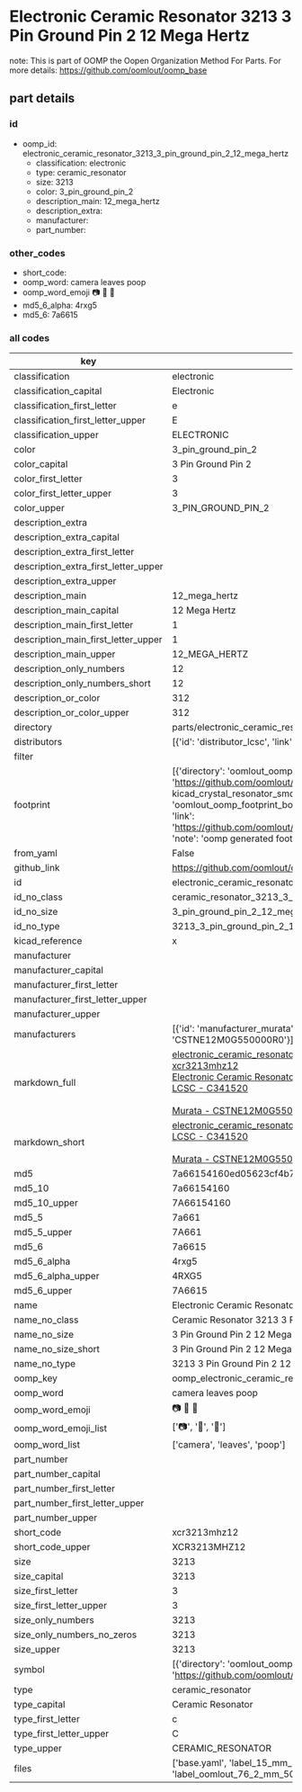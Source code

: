 # Electronic Ceramic Resonator 3213 3 Pin Ground Pin 2 12 Mega Hertz  

note: This is part of OOMP the Oopen Organization Method For Parts. For more details: https://github.com/oomlout/oomp_base

##  part details





### id
* oomp_id: electronic_ceramic_resonator_3213_3_pin_ground_pin_2_12_mega_hertz
  * classification: electronic
  * type: ceramic_resonator
  * size: 3213
  * color: 3_pin_ground_pin_2
  * description_main: 12_mega_hertz
  * description_extra: 
  * manufacturer: 
  * part_number: 

### other_codes
* short_code: 
* oomp_word: camera leaves poop
* oomp_word_emoji :camera: :leaves: :poop:
* md5_6_alpha: 4rxg5
* md5_6: 7a6615

### all codes 
| key | value |  
| --- | --- |  
| classification | electronic |  
| classification_capital | Electronic |  
| classification_first_letter | e |  
| classification_first_letter_upper | E |  
| classification_upper | ELECTRONIC |  
| color | 3_pin_ground_pin_2 |  
| color_capital | 3 Pin Ground Pin 2 |  
| color_first_letter | 3 |  
| color_first_letter_upper | 3 |  
| color_upper | 3_PIN_GROUND_PIN_2 |  
| description_extra |  |  
| description_extra_capital |  |  
| description_extra_first_letter |  |  
| description_extra_first_letter_upper |  |  
| description_extra_upper |  |  
| description_main | 12_mega_hertz |  
| description_main_capital | 12 Mega Hertz |  
| description_main_first_letter | 1 |  
| description_main_first_letter_upper | 1 |  
| description_main_upper | 12_MEGA_HERTZ |  
| description_only_numbers | 12 |  
| description_only_numbers_short | 12 |  
| description_or_color | 312 |  
| description_or_color_upper | 312 |  
| directory | parts/electronic_ceramic_resonator_3213_3_pin_ground_pin_2_12_mega_hertz |  
| distributors | [{'id': 'distributor_lcsc', 'link': 'https://lcsc.com/product-detail/C341520.html', 'name': 'LCSC', 'part_number': 'C341520'}] |  
| filter |  |  
| footprint | [{'directory': 'oomlout_oomp_footprint_bot/footprints/kicad_crystal_resonator_smd_murata_cstxexxv_3pin_3_0x1_1mm//working/working.kicad_mod', 'index': 0, 'link': 'https://github.com/oomlout/oomlout_oomp_footprint_bot/tree/main/foootprntss/kicad_crystal_resonator_smd_murata_cstxexxv_3pin_3_0x1_1mm', 'note': 'source footprint kicad_crystal_resonator_smd_murata_cstxexxv_3pin_3_0x1_1mm', 'oomp_key': 'oomp_kicad_crystal_resonator_smd_murata_cstxexxv_3pin_3_0x1_1mm'}, {'directory': 'oomlout_oomp_footprint_bot/footprints/oomlout_oomlout_oomp_part_footprints_xcr3213mhz12_electronic_ceramic_resonator_3213_3_pin_ground_pin_2_12_mega_hertz//working/working.kicad_mod', 'index': 1, 'link': 'https://github.com/oomlout/oomlout_oomp_footprint_bot/tree/main/foootprntss/oomlout_oomlout_oomp_part_footprints_xcr3213mhz12_electronic_ceramic_resonator_3213_3_pin_ground_pin_2_12_mega_hertz', 'note': 'oomp generated footprint', 'oomp_key': 'oomp_oomlout_oomlout_oomp_part_footprints_xcr3213mhz12_electronic_ceramic_resonator_3213_3_pin_ground_pin_2_12_mega_hertz'}] |  
| from_yaml | False |  
| github_link | https://github.com/oomlout/oomlout_oomp_part_src/tree/main/parts/electronic_ceramic_resonator_3213_3_pin_ground_pin_2_12_mega_hertz/working |  
| id | electronic_ceramic_resonator_3213_3_pin_ground_pin_2_12_mega_hertz |  
| id_no_class | ceramic_resonator_3213_3_pin_ground_pin_2_12_mega_hertz |  
| id_no_size | 3_pin_ground_pin_2_12_mega_hertz |  
| id_no_type | 3213_3_pin_ground_pin_2_12_mega_hertz |  
| kicad_reference | x |  
| manufacturer |  |  
| manufacturer_capital |  |  
| manufacturer_first_letter |  |  
| manufacturer_first_letter_upper |  |  
| manufacturer_upper |  |  
| manufacturers | [{'id': 'manufacturer_murata', 'link': 'https://www.murata.com/en-eu/products/productdetail?cate=cgsubResonators&partno=CSTNE12M0G550000R0', 'name': 'Murata', 'part_number': 'CSTNE12M0G550000R0'}] |  
| markdown_full | [electronic_ceramic_resonator_3213_3_pin_ground_pin_2_12_mega_hertz](https://github.com/oomlout/oomlout_oomp_part_src/tree/main/parts/electronic_ceramic_resonator_3213_3_pin_ground_pin_2_12_mega_hertz/working)<br>[xcr3213mhz12](https://github.com/oomlout/oomlout_oomp_part_src/tree/main/parts/electronic_ceramic_resonator_3213_3_pin_ground_pin_2_12_mega_hertz/working)<br>[Electronic Ceramic Resonator 3213 3 Pin Ground Pin 2 12 Mega Hertz](https://github.com/oomlout/oomlout_oomp_part_src/tree/main/parts/electronic_ceramic_resonator_3213_3_pin_ground_pin_2_12_mega_hertz/working)<br>[LCSC - C341520<br>](https://lcsc.com/product-detail/C341520.html)<br>[Murata - CSTNE12M0G550000R0](https://www.murata.com/en-eu/products/productdetail?cate=cgsubResonators&partno=CSTNE12M0G550000R0) [(L)  ](https://www.lcsc.com/search?q=CSTNE12M0G550000R0)[(D)  ](https://www.digikey.com/en/products?keywords=CSTNE12M0G550000R0)[(M)  ](https://www.mouser.com/Search/Refine?Keyword=CSTNE12M0G550000R0)[(N)  ](https://www.newark.com/search?st=CSTNE12M0G550000R0)[(SZ)  ](https://so.szlcsc.com/global.html?k=CSTNE12M0G550000R0)<br> |  
| markdown_short | [electronic_ceramic_resonator_3213_3_pin_ground_pin_2_12_mega_hertz](https://github.com/oomlout/oomlout_oomp_part_src/tree/main/parts/electronic_ceramic_resonator_3213_3_pin_ground_pin_2_12_mega_hertz/working)<br>[LCSC - C341520<br>](https://lcsc.com/product-detail/C341520.html)<br>[Murata - CSTNE12M0G550000R0](https://www.murata.com/en-eu/products/productdetail?cate=cgsubResonators&partno=CSTNE12M0G550000R0) |  
| md5 | 7a66154160ed05623cf4b7ab5853ac4e |  
| md5_10 | 7a66154160 |  
| md5_10_upper | 7A66154160 |  
| md5_5 | 7a661 |  
| md5_5_upper | 7A661 |  
| md5_6 | 7a6615 |  
| md5_6_alpha | 4rxg5 |  
| md5_6_alpha_upper | 4RXG5 |  
| md5_6_upper | 7A6615 |  
| name | Electronic Ceramic Resonator 3213 3 Pin Ground Pin 2 12 Mega Hertz |  
| name_no_class | Ceramic Resonator 3213 3 Pin Ground Pin 2 12 Mega Hertz |  
| name_no_size | 3 Pin Ground Pin 2 12 Mega Hertz |  
| name_no_size_short | 3 Pin Ground Pin 2 12 Mega Hertz |  
| name_no_type | 3213 3 Pin Ground Pin 2 12 Mega Hertz |  
| oomp_key | oomp_electronic_ceramic_resonator_3213_3_pin_ground_pin_2_12_mega_hertz |  
| oomp_word | camera leaves poop |  
| oomp_word_emoji | :camera: :leaves: :poop: |  
| oomp_word_emoji_list | [':camera:', ':leaves:', ':poop:'] |  
| oomp_word_list | ['camera', 'leaves', 'poop'] |  
| part_number |  |  
| part_number_capital |  |  
| part_number_first_letter |  |  
| part_number_first_letter_upper |  |  
| part_number_upper |  |  
| short_code | xcr3213mhz12 |  
| short_code_upper | XCR3213MHZ12 |  
| size | 3213 |  
| size_capital | 3213 |  
| size_first_letter | 3 |  
| size_first_letter_upper | 3 |  
| size_only_numbers | 3213 |  
| size_only_numbers_no_zeros | 3213 |  
| size_upper | 3213 |  
| symbol | [{'directory': 'oomlout_oomp_symbol_bot/symbols/kicad_device_crystal_gnd2//working/working.kicad_sym', 'index': 0, 'link': 'https://github.com/oomlout/oomlout_oomp_symbol_bot/tree/main/symbols/kicad_device_crystal_gnd2', 'oomp_key': 'oomp_kicad_device_crystal_gnd2'}] |  
| type | ceramic_resonator |  
| type_capital | Ceramic Resonator |  
| type_first_letter | c |  
| type_first_letter_upper | C |  
| type_upper | CERAMIC_RESONATOR |  
| files | ['base.yaml', 'label_15_mm_30_mm.pdf', 'label_15_mm_30_mm.svg', 'label_76_2_mm_50_8_mm.pdf', 'label_76_2_mm_50_8_mm.svg', 'label_oomlout_76_2_mm_50_8_mm.pdf', 'label_oomlout_76_2_mm_50_8_mm.svg', 'readme.md', 'working.json', 'working.yaml'] |  

